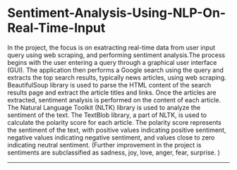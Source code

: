 # Sentiment-Analysis-Using-NLP-On-Real-Time-Input
 In the project, the focus is on exatracting real-time data from user input query using web scraping, and performing sentiment analysis.The process begins with the user entering a query through a graphical user interface (GUI). The application then performs a Google search using the query and extracts the top search results, typically news articles, using web scraping. BeautifulSoup library is used to parse the HTML content of the search results page and extract the article titles and links.
Once the articles are extracted, sentiment analysis is performed on the content of each article. The Natural Language Toolkit (NLTK) library is used to analyze the sentiment of the text. The TextBlob library, a part of NLTK, is used to calculate the polarity score for each article. The polarity score represents the sentiment of the text, with positive values indicating positive sentiment, negative values indicating negative sentiment, and values close to zero indicating neutral sentiment. (Further improvement in the project is sentiments are subclassified as sadness, joy, love, anger, fear, surprise. )
________________________
